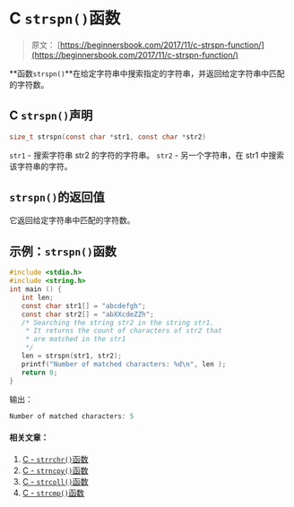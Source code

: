 # C `strspn()`函数

> 原文： [https://beginnersbook.com/2017/11/c-strspn-function/](https://beginnersbook.com/2017/11/c-strspn-function/)

**函数`strspn()`**在给定字符串中搜索指定的字符串，并返回给定字符串中匹配的字符数。

## C `strspn()`声明

```c
size_t strspn(const char *str1, const char *str2)
```

`str1` - 搜索字符串 str2 的字符的字符串。
`str2` - 另一个字符串，在 str1 中搜索该字符串的字符。

## `strspn()`的返回值

它返回给定字符串中匹配的字符数。

## 示例：`strspn()`函数

```c
#include <stdio.h>
#include <string.h>
int main () {
   int len; 
   const char str1[] = "abcdefgh"; 
   const char str2[] = "abXXcdeZZh";
   /* Searching the string str2 in the string str1.
    * It returns the count of characters of str2 that
    * are matched in the str1 
    */
   len = strspn(str1, str2);
   printf("Number of matched characters: %d\n", len );
   return 0;
}
```

输出：

```c
Number of matched characters: 5
```

#### 相关文章：

1.  [C - `strrchr()`函数](https://beginnersbook.com/2017/11/c-strrchr-function/)
2.  [C - `strncpy()`函数](https://beginnersbook.com/2017/11/c-strncpy-function/)
3.  [C - `strcoll()`函数](https://beginnersbook.com/2017/11/c-strcoll-function/)
4.  [C - `strcmp()`函数](https://beginnersbook.com/2017/11/c-strcmp-function/)